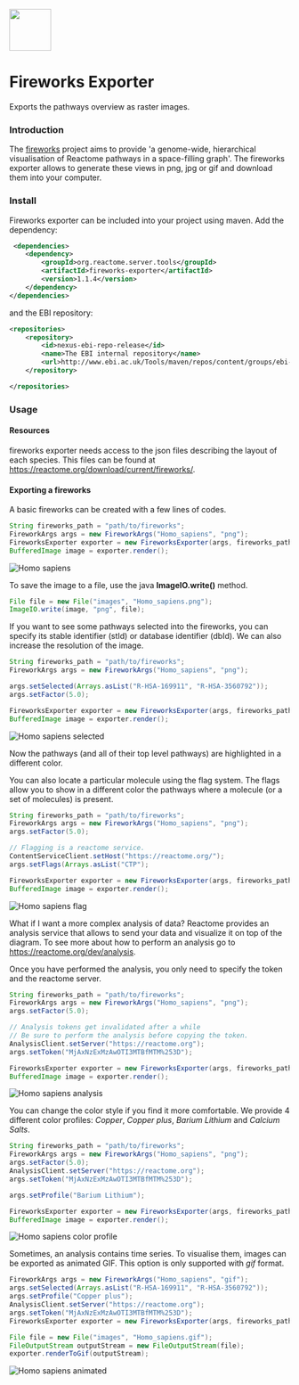 [<img src=https://user-images.githubusercontent.com/6883670/31999264-976dfb86-b98a-11e7-9432-0316345a72ea.png height=75 />](https://reactome.org)

Fireworks Exporter
=====================
Exports the pathways overview as raster images.

### Introduction
The [fireworks](https://github.com/reactome-pwp/fireworks) project aims to provide 'a genome-wide, hierarchical visualisation of Reactome pathways in a space-filling graph'.
The fireworks exporter allows to generate these views in png, jpg or gif and download them into your computer.

### Install
Fireworks exporter can be included into your project using maven. 
Add the dependency:
```xml
 <dependencies>
    <dependency>
        <groupId>org.reactome.server.tools</groupId>
        <artifactId>fireworks-exporter</artifactId>
        <version>1.1.4</version>
    </dependency>
</dependencies>
```
and the EBI repository:
```xml
<repositories>
    <repository>
        <id>nexus-ebi-repo-release</id>
        <name>The EBI internal repository</name>
        <url>http://www.ebi.ac.uk/Tools/maven/repos/content/groups/ebi-repo/</url>
    </repository>

</repositories>

```
### Usage
#### Resources
fireworks exporter needs access to the json files describing the layout of each species. This files can be found at https://reactome.org/download/current/fireworks/.

#### Exporting a fireworks

A basic fireworks can be created with a few lines of codes.

```java
String fireworks_path = "path/to/fireworks";
FireworkArgs args = new FireworkArgs("Homo_sapiens", "png");
FireworksExporter exporter = new FireworksExporter(args, fireworks_path);
BufferedImage image = exporter.render();
```
![Homo sapiens](doc/Homo_sapiens.png)

To save the image to a file, use the java **ImageIO.write()** method.
```java
File file = new File("images", "Homo_sapiens.png");
ImageIO.write(image, "png", file);
```  
If you want to see some pathways selected into the fireworks, you can specify its stable identifier (stId) or database identifier (dbId).
We can also increase the resolution of the image.

```java
String fireworks_path = "path/to/fireworks";
FireworkArgs args = new FireworkArgs("Homo_sapiens", "png");

args.setSelected(Arrays.asList("R-HSA-169911", "R-HSA-3560792"));
args.setFactor(5.0);

FireworksExporter exporter = new FireworksExporter(args, fireworks_path);
BufferedImage image = exporter.render();
```

![Homo sapiens selected](doc/Homo_sapiens_selection.png)

Now the pathways (and all of their top level pathways) are highlighted in a different color.

You can also locate a particular molecule using the flag system. The flags allow you to show in a different color the pathways where a molecule (or a set of molecules) is present.

```java
String fireworks_path = "path/to/fireworks";
FireworkArgs args = new FireworkArgs("Homo_sapiens", "png");
args.setFactor(5.0);

// Flagging is a reactome service.
ContentServiceClient.setHost("https://reactome.org/");
args.setFlags(Arrays.asList("CTP");

FireworksExporter exporter = new FireworksExporter(args, fireworks_path);
BufferedImage image = exporter.render();
```

![Homo sapiens flag](doc/Homo_sapiens_flags.png)

What if I want a more complex analysis of data? Reactome provides an analysis service that allows to send your data and visualize it on top of the diagram. To see more about how to perform an analysis go to https://reactome.org/dev/analysis.

Once you have performed the analysis, you only need to specify the token and the reactome server.

```java
String fireworks_path = "path/to/fireworks";
FireworkArgs args = new FireworkArgs("Homo_sapiens", "png");
args.setFactor(5.0);

// Analysis tokens get invalidated after a while
// Be sure to perform the analysis before copying the token.
AnalysisClient.setServer("https://reactome.org");
args.setToken("MjAxNzExMzAwOTI3MTBfMTM%253D");

FireworksExporter exporter = new FireworksExporter(args, fireworks_path);
BufferedImage image = exporter.render();
```

![Homo sapiens analysis](doc/Homo_sapiens_analysis.png)

You can change the color style if you find it more comfortable. We provide 4 different color profiles:
*Copper*, *Copper plus*, *Barium Lithium* and *Calcium Salts*.

```java
String fireworks_path = "path/to/fireworks";
FireworkArgs args = new FireworkArgs("Homo_sapiens", "png");
args.setFactor(5.0);
AnalysisClient.setServer("https://reactome.org");
args.setToken("MjAxNzExMzAwOTI3MTBfMTM%253D");

args.setProfile("Barium Lithium");

FireworksExporter exporter = new FireworksExporter(args, fireworks_path);
BufferedImage image = exporter.render();
```

![Homo sapiens color profile](doc/Homo_sapiens_profile.png)

Sometimes, an analysis contains time series. To visualise them, images can be exported as animated GIF. This option is only supported with *gif* format.

```java
FireworkArgs args = new FireworkArgs("Homo_sapiens", "gif");
args.setSelected(Arrays.asList("R-HSA-169911", "R-HSA-3560792"));
args.setProfile("Copper plus");
AnalysisClient.setServer("https://reactome.org");
args.setToken("MjAxNzExMzAwOTI3MTBfMTM%253D");
FireworksExporter exporter = new FireworksExporter(args, fireworks_path);

File file = new File("images", "Homo_sapiens.gif");
FileOutputStream outputStream = new FileOutputStream(file);
exporter.renderToGif(outputStream);

```

![Homo sapiens animated](doc/Homo_sapiens.gif)
